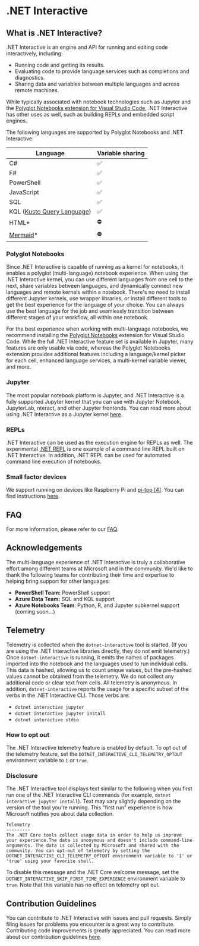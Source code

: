 # .NET Interactive

## What is .NET Interactive?

.NET Interactive is an engine and API for running and editing code interactively, including:

* Running code and getting its results.
* Evaluating code to provide language services such as completions and diagnostics.
* Sharing data and variables between multiple languages and across remote machines.

While typically associated with notebook technologies such as Jupyter and the [Polyglot Notebooks extension for Visual Studio Code](https://marketplace.visualstudio.com/items?itemName=ms-dotnettools.dotnet-interactive-vscode), .NET Interactive has other uses as well, such as building REPLs and embedded script engines.

The following languages are supported by Polyglot Notebooks and .NET Interactive:

| Language                      | Variable sharing |
|-------------------------------|------------------|
| C#                            |        ✅       |
| F#                            |        ✅       |   
| PowerShell                    |        ✅       |          
| JavaScript                    |        ✅       |          
| SQL                           |        ✅       |   
| KQL ([Kusto Query Language](https://learn.microsoft.com/en-us/azure/data-explorer/kusto/query/))    |        ✅       |       
| HTML*                         |        ⛔       |     
| [Mermaid](https://mermaid.js.org/intro/)*                      |        ⛔       |        

### Polyglot Notebooks

Since .NET Interactive is capable of running as a kernel for notebooks, it enables a polyglot (multi-language) notebook experience. When using the .NET Interactive kernel, you can use different languages from one cell to the next, share variables between languages, and dynamically connect new languages and remote kernels within a notebook. There's no need to install different Jupyter kernels, use wrapper libraries, or install different tools to get the best experience for the language of your choice. You can always use the best language for the job and seamlessly transition between different stages of your workflow, all within one notebook.

For the best experience when working with multi-language notebooks, we recommend installing the [Polyglot Notebooks](https://marketplace.visualstudio.com/items?itemName=ms-dotnettools.dotnet-interactive-vscode) extension for Visual Studio Code. While the full .NET Interactive feature set is available in Jupyter, many features are only usable via code, whereas the Polyglot Notebooks extension provides additional features including a language/kernel picker for each cell, enhanced language services, a multi-kernel variable viewer, and more.

### Jupyter

The most popular notebook platform is Jupyter, and .NET Interactive is a fully supported Jupyter kernel that you can use with Jupyter Notebook, JupyterLab, nteract, and other Jupyter frontends. You can read more about using .NET Interactive as a Jupyter kernel [here](docs/NotebookswithJupyter.md).

### REPLs

.NET Interactive can be used as the execution engine for REPLs as well. The experimental [.NET REPL](https://github.com/jonsequitur/dotnet-repl) is one example of a command line REPL built on .NET Interactive. In addition, .NET REPL can be used for automated command line execution of notebooks.

### Small factor devices

We support running on devices like Raspberry Pi and [pi-top [4]](https://github.com/pi-top/pi-top-4-.NET-Core-API). You can find instructions [here](small-factor-devices.md).

## FAQ

For more information, please refer to our [FAQ](./docs/FAQ.md). 

## Acknowledgements 

The multi-language experience of .NET Interactive is truly a collaborative effort among different teams at Microsoft and in the community. We'd like to thank the following teams for contributing their time and expertise to helping bring support for other languages:

- **PowerShell Team:** PowerShell support
- **Azure Data Team:** SQL and KQL support
- **Azure Notebooks Team**: Python, R, and Jupyter subkernel support (coming soon...)

## Telemetry

Telemetry is collected when the `dotnet-interactive` tool is started. (If you are using the .NET Interactive libraries directly, they do not emit telemetry.) Once `dotnet-interactive` is running, it emits the names of packages imported into the notebook and the languages used to run individual cells. This data is hashed, allowing us to count unique values, but the pre-hashed values cannot be obtained from the telemetry. We do not collect any additional code or clear text from cells. All telemetry is anonymous. In addition, `dotnet-interactive` reports the usage for a specific subset of the verbs in the .NET Interactive CLI. Those verbs are:

* `dotnet interactive jupyter`
* `dotnet interactive jupyter install`
* `dotnet interactive stdio` 

### How to opt out

The .NET Interactive telemetry feature is enabled by default. To opt out of the telemetry feature, set the `DOTNET_INTERACTIVE_CLI_TELEMETRY_OPTOUT` environment variable to `1` or `true`.

### Disclosure

The .NET Interactive tool displays text similar to the following when you first run one of the .NET Interactive CLI commands (for example, `dotnet interactive jupyter install`). Text may vary slightly depending on the version of the tool you're running. This "first run" experience is how Microsoft notifies you about data collection.

```console
Telemetry
---------
The .NET Core tools collect usage data in order to help us improve your experience.The data is anonymous and doesn't include command-line arguments. The data is collected by Microsoft and shared with the community. You can opt-out of telemetry by setting the DOTNET_INTERACTIVE_CLI_TELEMETRY_OPTOUT environment variable to '1' or 'true' using your favorite shell.
```

To disable this message and the .NET Core welcome message, set the `DOTNET_INTERACTIVE_SKIP_FIRST_TIME_EXPERIENCE` environment variable to `true`. Note that this variable has no effect on telemetry opt out.

## Contribution Guidelines

You can contribute to .NET Interactive with issues and pull requests. Simply filing issues for problems you encounter is a great way to contribute. Contributing code improvements is greatly appreciated. You can read more about our contribution guidelines [here](CONTRIBUTING.md).






